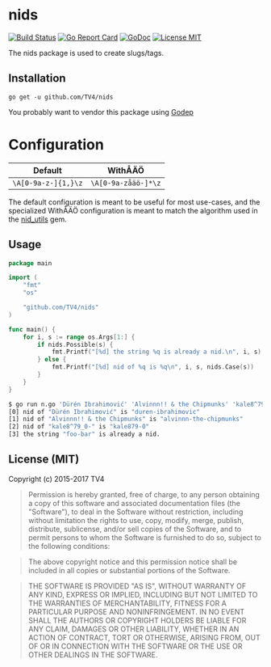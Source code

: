 # nids

[![Build Status](https://travis-ci.org/TV4/nids.svg?branch=master)](https://travis-ci.org/TV4/nids)
[![Go Report Card](https://goreportcard.com/badge/github.com/TV4/nids)](https://goreportcard.com/report/github.com/TV4/nids)
[![GoDoc](https://img.shields.io/badge/godoc-reference-blue.svg?style=flat)](https://godoc.org/github.com/TV4/nids)
[![License MIT](https://img.shields.io/badge/license-MIT-lightgrey.svg?style=flat)](https://github.com/TV4/nids#license-mit)

The nids package is used to create slugs/tags.

## Installation

    go get -u github.com/TV4/nids

You probably want to vendor this package using [Godep](https://github.com/tools/godep)

# Configuration

Default             | WithÅÄÖ
--------------------|--------------------
`\A[0-9a-z-]{1,}\z` | `\A[0-9a-zåäö-]*\z`

The default configuration is meant to be useful for most use-cases, and the specialized WithÅÄÖ configuration
is meant to match the algorithm used in the [nid_utils](https://github.com/TV4/nid_utils) gem.

## Usage

```go
package main

import (
	"fmt"
	"os"

	"github.com/TV4/nids"
)

func main() {
	for i, s := range os.Args[1:] {
		if nids.Possible(s) {
			fmt.Printf("[%d] the string %q is already a nid.\n", i, s)
		} else {
			fmt.Printf("[%d] nid of %q is %q\n", i, s, nids.Case(s))
		}
	}
}
```

```bash
$ go run n.go 'Dürén Ibrahimović' 'Alvinnn!! & the Chipmunks' 'kale8^79_0-' foo-bar
[0] nid of "Dürén Ibrahimović" is "duren-ibrahimovic"
[1] nid of "Alvinnn!! & the Chipmunks" is "alvinnn-the-chipmunks"
[2] nid of "kale8^79_0-" is "kale879-0"
[3] the string "foo-bar" is already a nid.
```

## License (MIT)

Copyright (c) 2015-2017 TV4

> Permission is hereby granted, free of charge, to any person obtaining
> a copy of this software and associated documentation files (the
> "Software"), to deal in the Software without restriction, including
> without limitation the rights to use, copy, modify, merge, publish,
> distribute, sublicense, and/or sell copies of the Software, and to
> permit persons to whom the Software is furnished to do so, subject to
> the following conditions:

> The above copyright notice and this permission notice shall be
> included in all copies or substantial portions of the Software.

> THE SOFTWARE IS PROVIDED "AS IS", WITHOUT WARRANTY OF ANY KIND,
> EXPRESS OR IMPLIED, INCLUDING BUT NOT LIMITED TO THE WARRANTIES OF
> MERCHANTABILITY, FITNESS FOR A PARTICULAR PURPOSE AND
> NONINFRINGEMENT. IN NO EVENT SHALL THE AUTHORS OR COPYRIGHT HOLDERS BE
> LIABLE FOR ANY CLAIM, DAMAGES OR OTHER LIABILITY, WHETHER IN AN ACTION
> OF CONTRACT, TORT OR OTHERWISE, ARISING FROM, OUT OF OR IN CONNECTION
> WITH THE SOFTWARE OR THE USE OR OTHER DEALINGS IN THE SOFTWARE.
